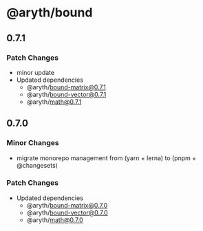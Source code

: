 # @aryth/bound

## 0.7.1

### Patch Changes

- minor update
- Updated dependencies
  - @aryth/bound-matrix@0.7.1
  - @aryth/bound-vector@0.7.1
  - @aryth/math@0.7.1

## 0.7.0

### Minor Changes

- migrate monorepo management from (yarn + lerna) to (pnpm + @changesets)

### Patch Changes

- Updated dependencies
  - @aryth/bound-matrix@0.7.0
  - @aryth/bound-vector@0.7.0
  - @aryth/math@0.7.0

